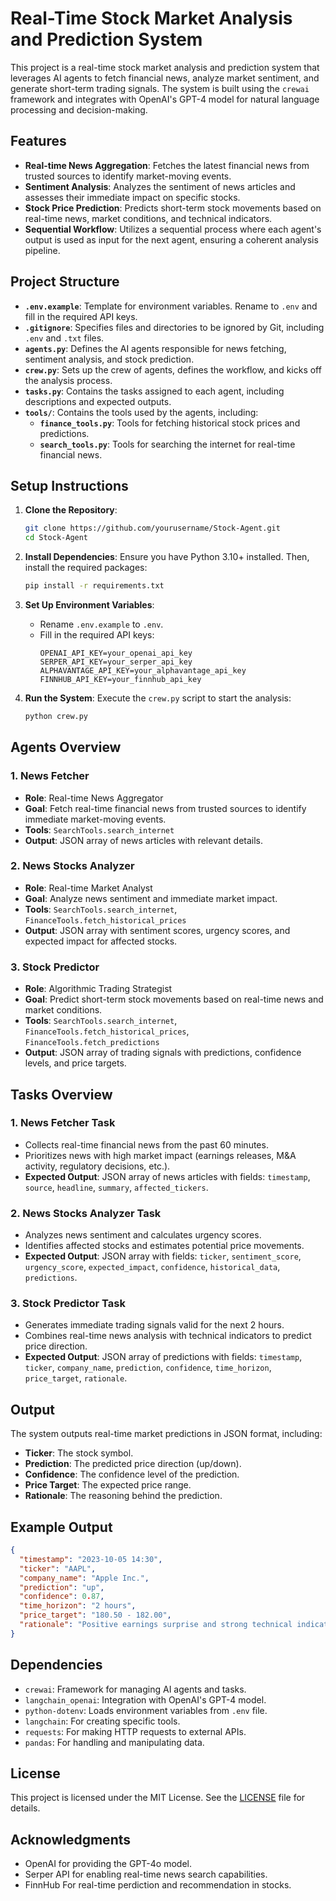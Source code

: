 # Real-Time Stock Market Analysis and Prediction System

This project is a real-time stock market analysis and prediction system that leverages AI agents to fetch financial news, analyze market sentiment, and generate short-term trading signals. The system is built using the `crewai` framework and integrates with OpenAI's GPT-4 model for natural language processing and decision-making.

## Features

- **Real-time News Aggregation**: Fetches the latest financial news from trusted sources to identify market-moving events.
- **Sentiment Analysis**: Analyzes the sentiment of news articles and assesses their immediate impact on specific stocks.
- **Stock Price Prediction**: Predicts short-term stock movements based on real-time news, market conditions, and technical indicators.
- **Sequential Workflow**: Utilizes a sequential process where each agent's output is used as input for the next agent, ensuring a coherent analysis pipeline.

## Project Structure

- **`.env.example`**: Template for environment variables. Rename to `.env` and fill in the required API keys.
- **`.gitignore`**: Specifies files and directories to be ignored by Git, including `.env` and `.txt` files.
- **`agents.py`**: Defines the AI agents responsible for news fetching, sentiment analysis, and stock prediction.
- **`crew.py`**: Sets up the crew of agents, defines the workflow, and kicks off the analysis process.
- **`tasks.py`**: Contains the tasks assigned to each agent, including descriptions and expected outputs.
- **`tools/`**: Contains the tools used by the agents, including:
  - **`finance_tools.py`**: Tools for fetching historical stock prices and predictions.
  - **`search_tools.py`**: Tools for searching the internet for real-time financial news.

## Setup Instructions

1. **Clone the Repository**:
   ```bash
   git clone https://github.com/yourusername/Stock-Agent.git
   cd Stock-Agent
   ```

2. **Install Dependencies**:
   Ensure you have Python 3.10+ installed. Then, install the required packages:
   ```bash
   pip install -r requirements.txt
   ```

3. **Set Up Environment Variables**:
   - Rename `.env.example` to `.env`.
   - Fill in the required API keys:
     ```plaintext
     OPENAI_API_KEY=your_openai_api_key
     SERPER_API_KEY=your_serper_api_key
     ALPHAVANTAGE_API_KEY=your_alphavantage_api_key
     FINNHUB_API_KEY=your_finnhub_api_key
     ```

4. **Run the System**:
   Execute the `crew.py` script to start the analysis:
   ```bash
   python crew.py
   ```

## Agents Overview

### 1. **News Fetcher**
   - **Role**: Real-time News Aggregator
   - **Goal**: Fetch real-time financial news from trusted sources to identify immediate market-moving events.
   - **Tools**: `SearchTools.search_internet`
   - **Output**: JSON array of news articles with relevant details.

### 2. **News Stocks Analyzer**
   - **Role**: Real-time Market Analyst
   - **Goal**: Analyze news sentiment and immediate market impact.
   - **Tools**: `SearchTools.search_internet`, `FinanceTools.fetch_historical_prices`
   - **Output**: JSON array with sentiment scores, urgency scores, and expected impact for affected stocks.

### 3. **Stock Predictor**
   - **Role**: Algorithmic Trading Strategist
   - **Goal**: Predict short-term stock movements based on real-time news and market conditions.
   - **Tools**: `SearchTools.search_internet`, `FinanceTools.fetch_historical_prices`, `FinanceTools.fetch_predictions`
   - **Output**: JSON array of trading signals with predictions, confidence levels, and price targets.

## Tasks Overview

### 1. **News Fetcher Task**
   - Collects real-time financial news from the past 60 minutes.
   - Prioritizes news with high market impact (earnings releases, M&A activity, regulatory decisions, etc.).
   - **Expected Output**: JSON array of news articles with fields: `timestamp`, `source`, `headline`, `summary`, `affected_tickers`.

### 2. **News Stocks Analyzer Task**
   - Analyzes news sentiment and calculates urgency scores.
   - Identifies affected stocks and estimates potential price movements.
   - **Expected Output**: JSON array with fields: `ticker`, `sentiment_score`, `urgency_score`, `expected_impact`, `confidence`, `historical_data`, `predictions`.

### 3. **Stock Predictor Task**
   - Generates immediate trading signals valid for the next 2 hours.
   - Combines real-time news analysis with technical indicators to predict price direction.
   - **Expected Output**: JSON array of predictions with fields: `timestamp`, `ticker`, `company_name`, `prediction`, `confidence`, `time_horizon`, `price_target`, `rationale`.

## Output

The system outputs real-time market predictions in JSON format, including:
- **Ticker**: The stock symbol.
- **Prediction**: The predicted price direction (up/down).
- **Confidence**: The confidence level of the prediction.
- **Price Target**: The expected price range.
- **Rationale**: The reasoning behind the prediction.

## Example Output

```json
{
  "timestamp": "2023-10-05 14:30",
  "ticker": "AAPL",
  "company_name": "Apple Inc.",
  "prediction": "up",
  "confidence": 0.87,
  "time_horizon": "2 hours",
  "price_target": "180.50 - 182.00",
  "rationale": "Positive earnings surprise and strong technical indicators suggest upward momentum."
}
```

## Dependencies

- `crewai`: Framework for managing AI agents and tasks.
- `langchain_openai`: Integration with OpenAI's GPT-4 model.
- `python-dotenv`: Loads environment variables from `.env` file.
- `langchain`: For creating specific tools.
- `requests`: For making HTTP requests to external APIs.
- `pandas`: For handling and manipulating data.

## License

This project is licensed under the MIT License. See the [LICENSE](LICENSE) file for details.

## Acknowledgments

- OpenAI for providing the GPT-4o model.
- Serper API for enabling real-time news search capabilities.
- FinnHub For real-time perdiction and recommendation in stocks.